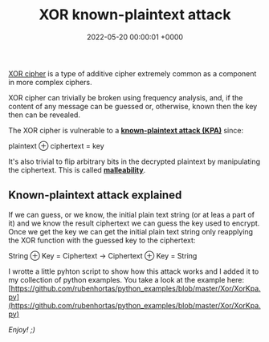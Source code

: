 ﻿---
title: XOR known-plaintext attack
date: 2022-05-20 00:00:01 +0000
categories: [security, xor]
tags: [vulnerabilities, xor, security, personal]
img_path: /assets/img/posts/
---

[XOR cipher](https://en.wikipedia.org/wiki/XOR_cipher) is a type of additive cipher extremely common as a component in more complex ciphers.  

XOR cipher can trivially be broken using frequency analysis, and, if the content of any message can be guessed or, otherwise, known then the key
then can be revealed.

The XOR cipher is vulnerable to a [**known-plaintext attack (KPA)**](https://en.wikipedia.org/wiki/Known-plaintext_attack) since:  

plaintext ⊕ ciphertext = key  

It's also trivial to flip arbitrary bits in the decrypted plaintext by manipulating the ciphertext. This is called 
[**malleability**](https://en.wikipedia.org/wiki/Malleability_(cryptography)).

## Known-plaintext attack explained

If we can guess, or we know, the initial plain text string (or at leas a part of it) and we know the result ciphertext we can guess the key 
used to encrypt. Once we get the key we can get the initial plain text string only reapplying the XOR function with the guessed key to the ciphertext:  

String ⊕ Key = Ciphertext → Ciphertext ⊕ Key = String

I wrotte a little pyhton script to show how this attack works and I added it to my collection of python examples.
You take a look at the example here: [https://github.com/rubenhortas/python_examples/blob/master/Xor/XorKpa.py](https://github.com/rubenhortas/python_examples/blob/master/Xor/XorKpa.py)

_Enjoy! ;)_